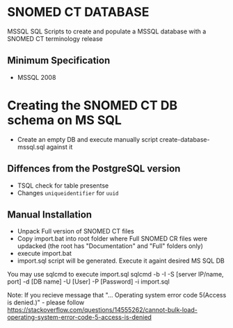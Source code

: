 # SNOMED CT DATABASE

MSSQL SQL Scripts to create and populate a MSSQL database with a SNOMED CT terminology release

## Minimum Specification

- MSSQL 2008

# Creating the SNOMED CT DB schema on MS SQL

- Create an empty DB and execute manually script create-database-mssql.sql against it

## Diffences from the PostgreSQL version

- TSQL check for table presentse
- Changes `uniqueidentifier` for `uuid`

## Manual Installation

- Unpack Full version of SNOMED CT files
- Copy import.bat into root folder where Full SNOMED CR files were updacked (the root has "Documentation" and "Full" folders only)
- execute import.bat
- import.sql script will be generated. Execute it againt desired MS SQL DB 

You may use sqlcmd to execute import.sql
sqlcmd -b -I -S [server IP/name, port] -d [DB name] -U [User] -P [Password] -i import.sql

Note: If you recieve message that "... Operating system error code 5(Access is denied.)" - please follow https://stackoverflow.com/questions/14555262/cannot-bulk-load-operating-system-error-code-5-access-is-denied
